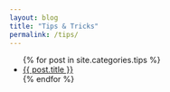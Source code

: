 ```yaml
---
layout: blog
title: "Tips & Tricks"
permalink: /tips/
---
```


<ul class="posts">
    {% for post in site.categories.tips %}
        <li>
            <a class="reserved" href="{{ post.url }}">{{ post.title }}</a>
        </li>
    {% endfor %}
</ul>
